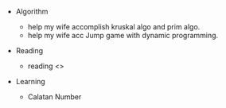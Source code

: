- Algorithm
    - help my wife accomplish kruskal algo and prim algo.
    - help my wife acc Jump game with dynamic programming.

- Reading
    - reading <<computer organization and design>>

- Learning
    - Calatan Number
